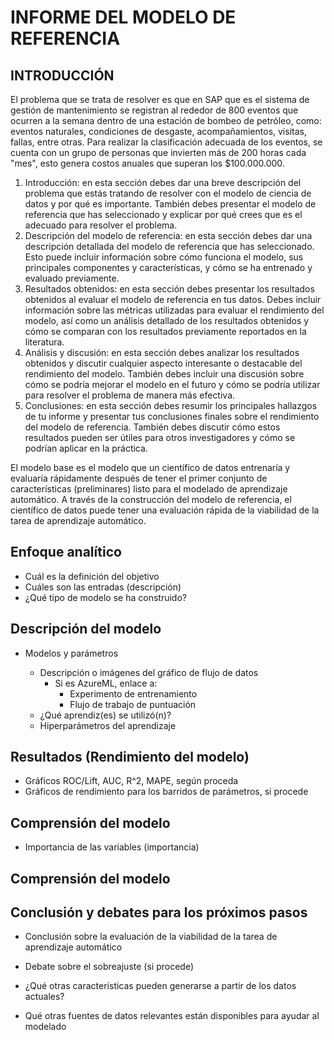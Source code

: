 # INFORME DEL MODELO DE REFERENCIA

## INTRODUCCIÓN

El problema que se trata de resolver es que en SAP que es el sistema de gestión de mantenimiento se registran al rededor de 800 eventos que ocurren a la semana dentro de una estación de bombeo de petróleo, como: eventos naturales, condiciones de desgaste, acompañamientos, visitas, fallas, entre otras.  Para realizar la clasificación adecuada de los eventos, se cuenta con un grupo de personas que invierten más de 200 horas cada "mes", esto genera costos anuales que superan los $100.000.000.

1.	Introducción: en esta sección debes dar una breve descripción del problema que estás tratando de resolver con el modelo de ciencia de datos y por qué es importante. También debes presentar el modelo de referencia que has seleccionado y explicar por qué crees que es el adecuado para resolver el problema.
2.	Descripción del modelo de referencia: en esta sección debes dar una descripción detallada del modelo de referencia que has seleccionado. Esto puede incluir información sobre cómo funciona el modelo, sus principales componentes y características, y cómo se ha entrenado y evaluado previamente.
3.	Resultados obtenidos: en esta sección debes presentar los resultados obtenidos al evaluar el modelo de referencia en tus datos. Debes incluir información sobre las métricas utilizadas para evaluar el rendimiento del modelo, así como un análisis detallado de los resultados obtenidos y cómo se comparan con los resultados previamente reportados en la literatura.
4.	Análisis y discusión: en esta sección debes analizar los resultados obtenidos y discutir cualquier aspecto interesante o destacable del rendimiento del modelo. También debes incluir una discusión sobre cómo se podría mejorar el modelo en el futuro y cómo se podría utilizar para resolver el problema de manera más efectiva.
5.	Conclusiones: en esta sección debes resumir los principales hallazgos de tu informe y presentar tus conclusiones finales sobre el rendimiento del modelo de referencia. También debes discutir cómo estos resultados pueden ser útiles para otros investigadores y cómo se podrían aplicar en la práctica.


El modelo base es el modelo que un científico de datos entrenaría y evaluaría rápidamente después de tener el primer conjunto de características (preliminares) listo para el modelado de aprendizaje automático. A través de la construcción del modelo de referencia, el científico de datos puede tener una evaluación rápida de la viabilidad de la tarea de aprendizaje automático.


## Enfoque analítico
* Cuál es la definición del objetivo
* Cuáles son las entradas (descripción)
* ¿Qué tipo de modelo se ha construido?

## Descripción del modelo

* Modelos y parámetros

	* Descripción o imágenes del gráfico de flujo de datos
  		* Si es AzureML, enlace a:
    		* Experimento de entrenamiento
    		* Flujo de trabajo de puntuación
	* ¿Qué aprendiz(es) se utilizó(n)?
	* Hiperparámetros del aprendizaje


## Resultados (Rendimiento del modelo)
* Gráficos ROC/Lift, AUC, R^2, MAPE, según proceda
* Gráficos de rendimiento para los barridos de parámetros, si procede

## Comprensión del modelo

* Importancia de las variables (importancia)

## Comprensión del modelo

## Conclusión y debates para los próximos pasos

* Conclusión sobre la evaluación de la viabilidad de la tarea de aprendizaje automático

* Debate sobre el sobreajuste (si procede)

* ¿Qué otras características pueden generarse a partir de los datos actuales?

* Qué otras fuentes de datos relevantes están disponibles para ayudar al modelado
